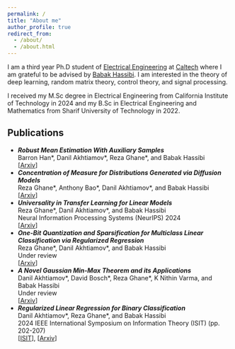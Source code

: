 ```yaml
---
permalink: /
title: "About me"
author_profile: true
redirect_from: 
  - /about/
  - /about.html
---
```


<!-- Hi! Welcome to my website. -->
<!-- 
About me
====== -->
I am a third year Ph.D student of <a href="https://www.ee.caltech.edu/">Electrical Engineering</a> at <a href="https://www.caltech.edu/">Caltech</a> where I am grateful to be advised by <a href="https://www.ee.caltech.edu/people/hassibi">Babak Hassibi</a>. I am interested in the theory of deep learning, random matrix theory, control theory, and signal processing.
<!-- I am mostly interested in the characterization of generalization error for various deep learning paradigms. -->

I received my M.Sc degree in Electrical Engineering from California Institute of Technology in 2024 and my B.Sc in Electrical Engineering and Mathematics from Sharif University of Technology in 2022.

Publications
------

<ul>
  <li>
    <i><b>Robust Mean Estimation With Auxiliary Samples</b></i><br>
    Barron Han*, Danil Akhtiamov*, Reza Ghane*, and Babak Hassibi <br> 
    [<a href="https://arxiv.org/abs/2501.18095">Arxiv</a>]
  </li>
  <li>
    <i><b>Concentration of Measure for Distributions Generated via Diffusion Models</b></i><br>
    Reza Ghane*, Anthony Bao*, Danil Akhtiamov*, and Babak Hassibi <br> 
    [<a href="https://arxiv.org/abs/2501.07741">Arxiv</a>]
  </li>
  <li>
    <i><b>Universality in Transfer Learning for Linear Models</b></i><br>
    Reza Ghane*, Danil Akhtiamov*, and Babak Hassibi <br> 
    Neural Information Processing Systems (NeurIPS) 2024 <br>
    [<a href="https://arxiv.org/abs/2410.02164">Arxiv</a>]
  </li>
  <li><i><b>One-Bit Quantization and Sparsification for Multiclass Linear Classification via Regularized Regression</b></i><br>
    Reza Ghane*, Danil Akhtiamov*, and Babak Hassibi <br> 
    Under review <br>
    [<a href="https://arxiv.org/abs/2402.10474">Arxiv</a>]
  </li>
  <li><i><b>A Novel Gaussian Min-Max Theorem and its Applications</b></i><br>
    Danil Akhtiamov*, David Bosch*, Reza Ghane*, K Nithin Varma, and Babak Hassibi <br> 
    Under review <br>
    [<a href="https://arxiv.org/abs/2402.07356">Arxiv</a>]
  </li>
  <li><i><b>Regularized Linear Regression for Binary Classification</b></i><br>
    Danil Akhtiamov*, Reza Ghane*, and Babak Hassibi <br> 
    2024 IEEE International Symposium on Information Theory (ISIT) (pp. 202-207) <br>
    [<a href="https://ieeexplore.ieee.org/stamp/stamp.jsp?arnumber=10619631&casa_token=qJzAYAr5NKwAAAAA:2dj8_6T_4MMbwceTfesruUzNLPHBEOgSCKlk9QaPr5Jk50MWt1WpYInZ9W3Yi5VkclZS08QvZA&tag=1">ISIT</a>], [<a href="https://arxiv.org/abs/2311.02270">Arxiv</a>]
  </li>
</ul> 